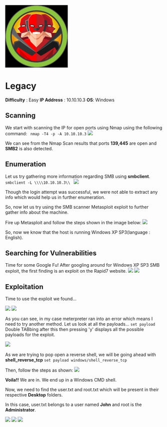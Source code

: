 <img src="https://github.com/L3thal14/HacktheBox-Walkthroughs/blob/master/legacy/screenshots/logo.png?raw=true" height="200"  /> 			

#	Legacy
**Difficulty** : Easy
**IP Address** : 10.10.10.3 
**OS**: Windows

## Scanning
We start with scanning the IP for open ports using Nmap using the following command:
``` nmap -T4 -p -A 10.10.10.3```
<img src="https://github.com/L3thal14/HacktheBox-Walkthroughs/blob/master/legacy/screenshots/nmap_legacy.png?raw=true"/> 	

We can see from the Nmap Scan results that ports **139,445** are open and **SMB2** is also detected.

## Enumeration
Let us try gathering more information regarding SMB using **smbclient**.
```smbclient -L \\\\10.10.10.3\\ ```
<img src="https://github.com/L3thal14/HacktheBox-Walkthroughs/blob/master/legacy/screenshots/smbclient_legacy.png?raw=true"/>

Though the login attempt was successful, we were not able to extract any info which would help us in further enumeration.

So, now let us try using the SMB scanner Metasploit exploit to further gather info about the machine.

Fire up Metasploit and follow the steps shown in the image below:
<img src="https://github.com/L3thal14/HacktheBox-Walkthroughs/blob/master/legacy/screenshots/smbscanner_legacy.png?raw=true"/>

So, now we know that the host is running Windows XP SP3(language : English).

## Searching for Vulnerabilities
Time for some Google Fu!
After googling around for Windows XP SP3 SMB exploit, the first finding is an exploit on the Rapid7 website.
<img src="https://github.com/L3thal14/HacktheBox-Walkthroughs/blob/master/legacy/screenshots/rapid7_1_legacy.png?raw=true"/>
<img src="https://github.com/L3thal14/HacktheBox-Walkthroughs/blob/master/legacy/screenshots/rapid7_2_legacy.png?raw=true"/>

## Exploitation
Time to use the exploit we found... 

<img src="https://github.com/L3thal14/HacktheBox-Walkthroughs/blob/master/legacy/screenshots/msf_1_legacy.png?raw=true"/>
<img src="https://github.com/L3thal14/HacktheBox-Walkthroughs/blob/master/legacy/screenshots/msf_2_legacy.png?raw=true"/>

As you can see, in my case meterpreter ran into an error which means I need to try another method.
Let us look at all the payloads...
``` set payload ``` Double TABbing after this then pressing 'y' displays all the possible payloads for the exploit.

<img src="https://github.com/L3thal14/HacktheBox-Walkthroughs/blob/master/legacy/screenshots/msf_payload_legacy.png?raw=true"/>

As we are trying to pop open a reverse shell, we will be going ahead with **shell_reverse_tcp**
``` set payload windows/shell_reverse_tcp ```

Then, follow the steps as shown:
<img src="https://github.com/L3thal14/HacktheBox-Walkthroughs/blob/master/legacy/screenshots/msf_3_legacy.png?raw=true"/>

**Voila!!** We are in. 
We end up in a Windows CMD shell.

Now, we need to find the user.txt and root.txt which will be present in their respective **Desktop** folders.

In this case, user.txt belongs to a user named **John** and root is the **Administrator**.

<img src="https://github.com/L3thal14/HacktheBox-Walkthroughs/blob/master/legacy/screenshots/windows_1_legacy.png?raw=true"/> 

<img src="https://github.com/L3thal14/HacktheBox-Walkthroughs/blob/master/legacy/screenshots/windows_2_legacy.png?raw=true"/>

<img src="https://github.com/L3thal14/HacktheBox-Walkthroughs/blob/master/legacy/screenshots/windows_3_legacy.png?raw=true"/>



